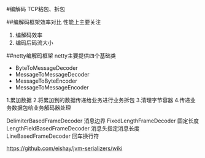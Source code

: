 ﻿#编解码
TCP粘包、拆包

##编解码框架效率对比
性能上主要关注
 1. 编解码效率
 2. 编码后码流大小





##netty编解码框架
netty主要提供四个基础类

 - ByteToMessageDecoder 
 - MessageToMessageDecoder 
 - MessageToByteEncoder
 - MessageToMessageEncoder

1.累加数据 
2.将累加到的数据传递给业务进行业务拆包 
3.清理字节容器 
4.传递业务数据包给业务解码器处理


DelimiterBasedFrameDecoder 消息边界
FixedLengthFrameDecoder 固定长度
LengthFieldBasedFrameDecoder 消息头指定消息长度
LineBasedFrameDecoder  回车换行符



https://github.com/eishay/jvm-serializers/wiki
